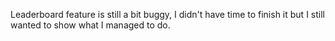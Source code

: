 Leaderboard feature is still a bit buggy, I didn't have time to finish it but I still wanted to show what I managed to do.